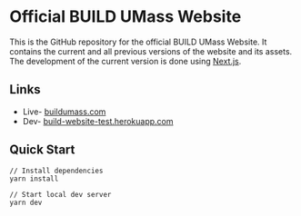 # Official BUILD UMass Website
This is the GitHub repository for the official BUILD UMass Website. It contains the current and all previous versions of the website and its assets. The development of the current version is done using  [Next.js](https://nextjs.org/).

## Links
- Live- [buildumass.com](buildumass.com)
- Dev- [build-website-test.herokuapp.com](https://build-website-test.herokuapp.com/)

## Quick Start
```
// Install dependencies
yarn install

// Start local dev server
yarn dev
```